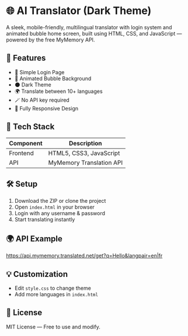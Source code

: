 # 🌐 AI Translator (Dark Theme)
A sleek, mobile-friendly, multilingual translator with login system and animated bubble home screen, built using HTML, CSS, and JavaScript — powered by the free MyMemory API.

## 🚀 Features
- 🔐 Simple Login Page  
- 💫 Animated Bubble Background  
- 🌑 Dark Theme  
- 🌍 Translate between 10+ languages  
- 🪄 No API key required  
- 📱 Fully Responsive Design  

## 🧩 Tech Stack
| Component | Description |
|------------|-------------|
| Frontend | HTML5, CSS3, JavaScript |
| API | MyMemory Translation API |

## 🛠️ Setup
1. Download the ZIP or clone the project  
2. Open `index.html` in your browser  
3. Login with any username & password  
4. Start translating instantly  

## 🌍 API Example
https://api.mymemory.translated.net/get?q=Hello&langpair=en|fr

## 💡 Customization
- Edit `style.css` to change theme  
- Add more languages in `index.html`

## 📜 License
MIT License — Free to use and modify.
